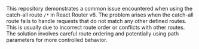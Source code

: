 This repository demonstrates a common issue encountered when using the catch-all route `/*` in React Router v6. The problem arises when the catch-all route fails to handle requests that do not match any other defined routes. This is usually due to incorrect route order or conflicts with other routes.  The solution involves careful route ordering and potentially using path parameters for more controlled behavior.